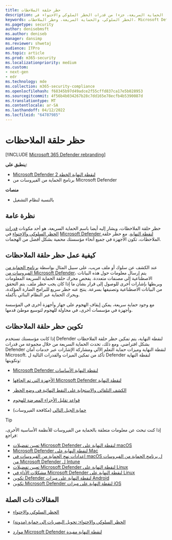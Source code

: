 ```yaml
---
title: حظر حلقة الملاحظات
description: يعد حظر حلقة الملاحظات، الذي يسمى أيضا الحماية السريعة، جزءا من قدرات الحظر السلوكي والاحتواء في Microsoft Defender لنقطة النهاية
keywords: الحظر السلوكي، والحماية السريعة، وحظر الملاحظات، Microsoft Defender لنقطة النهاية
ms.pagetype: security
author: denisebmsft
ms.author: deniseb
manager: dansimp
ms.reviewer: shwetaj
audience: ITPro
ms.topic: article
ms.prod: m365-security
ms.localizationpriority: medium
ms.custom:
- next-gen
- edr
ms.technology: mde
ms.collection: m365-security-compliance
ms.openlocfilehash: f68345b97d49adce2f55cffd837ca17e5b028953
ms.sourcegitcommit: 4f56b4b034267b28c7dd165e78ecfb4b5390087d
ms.translationtype: MT
ms.contentlocale: ar-SA
ms.lasthandoff: 04/12/2022
ms.locfileid: "64787985"
---
```

# <a name="feedback-loop-blocking"></a>حظر حلقة الملاحظات

[!INCLUDE [Microsoft 365 Defender rebranding](../../includes/microsoft-defender.md)]


**ينطبق على:**
- [Microsoft Defender لنقطة النهاية الخطة 2](https://go.microsoft.com/fwlink/?linkid=2154037)
- برنامج الحماية من الفيروسات من Microsoft Defender

**منصات**
- بالنسبة لنظام التشغيل

## <a name="overview"></a>نظرة عامة

حظر حلقة الملاحظات، ويشار إليه أيضا باسم الحماية السريعة، هو أحد مكونات [قدرات الحظر السلوكي والاحتواء](/microsoft-365/security/defender-endpoint/behavioral-blocking-containment) في [Microsoft Defender لنقطة النهاية](/windows/security/threat-protection/). مع حظر حلقة الملاحظات، تكون الأجهزة في جميع أنحاء مؤسستك محمية بشكل أفضل من الهجمات. 

## <a name="how-feedback-loop-blocking-works"></a>كيفية عمل حظر حلقة الملاحظات

عند الكشف عن سلوك أو ملف مريب، على سبيل المثال بواسطة [برنامج الحماية من الفيروسات من Microsoft Defender](/windows/security/threat-protection/microsoft-defender-antivirus/microsoft-defender-antivirus-in-windows-10)، يتم إرسال معلومات حول هذه البيانات الاصطناعية إلى مصنفات متعددة. يفحص محرك حلقة الحماية السريعة المعلومات ويربطها بإشارات أخرى للوصول إلى قرار بشأن ما إذا كان يجب حظر ملف. يتم التحقق من البيانات الاصطناعية وتصنيفها بسرعة. ينتج عنه حظر سريع للبرامج الضارة المؤكدة، ويحرك الحماية عبر النظام البنائي بأكمله. 

مع وجود حماية سريعة، يمكن إيقاف الهجوم على جهاز وأجهزة أخرى في المؤسسة وأجهزة في مؤسسات أخرى، في محاولة للهجوم لتوسيع موطئ قدمها.


## <a name="configuring-feedback-loop-blocking"></a>تكوين حظر حلقة الملاحظات

إذا كانت مؤسستك تستخدم Defender لنقطة النهاية، يتم تمكين حظر حلقة الملاحظات بشكل افتراضي. ومع ذلك، تحدث الحماية السريعة من خلال مجموعة من قدرات Defender لنقطة النهاية وميزات حماية التعلم الآلي ومشاركة الإشارات عبر خدمات أمان Microsoft. تأكد من تمكين الميزات والقدرات التالية ل Defender لنقطة النهاية وتكوينها:

- [Microsoft Defender لنقطة النهاية الأساسات](/microsoft-365/security/defender-endpoint/configure-machines-security-baseline)

- [الأجهزة التي تم إلحاقها Microsoft Defender لنقطة النهاية](/microsoft-365/security/defender-endpoint/onboard-configure)

- [الكشف التلقائي والاستجابة على النقط النهائية في وضع الحظر](/microsoft-365/security/defender-endpoint/edr-in-block-mode)

- [قواعد تقليل الأجزاء المعرضة للهجوم](/microsoft-365/security/defender-endpoint/attack-surface-reduction)

- [حماية الجيل التالي](/windows/security/threat-protection/microsoft-defender-antivirus/configure-microsoft-defender-antivirus-features) (مكافحة الفيروسات)

> [!TIP]
> إذا كنت تبحث عن معلومات متعلقة بالحماية من الفيروسات للأنظمة الأساسية الأخرى، فراجع:
> - [تعيين تفضيلات Microsoft Defender لنقطة النهاية على macOS](mac-preferences.md)
> - [Microsoft Defender لنقطة النهاية على Mac](microsoft-defender-endpoint-mac.md)
> - [إعدادات نهج الحماية من الفيروسات في macOS ل برنامج الحماية من الفيروسات من Microsoft Defender ل Intune](/mem/intune/protect/antivirus-microsoft-defender-settings-macos)
> - [تعيين تفضيلات Microsoft Defender لنقطة النهاية على Linux](linux-preferences.md)
> - [مشكلات الأداء في Microsoft Defender لنقطة النهاية على Linux](microsoft-defender-endpoint-linux.md)
> - [تكوين Defender لنقطة النهاية على ميزات Android](android-configure.md)
> - [تكوين Microsoft Defender لنقطة النهاية على ميزات iOS](ios-configure-features.md)

## <a name="related-articles"></a>المقالات ذات الصلة

- [الحظر السلوكي والاحتواء](behavioral-blocking-containment.md)

- [(مدونة) الحظر السلوكي والاحتواء: تحويل البصريات إلى حماية](https://www.microsoft.com/security/blog/2020/03/09/behavioral-blocking-and-containment-transforming-optics-into-protection/)

- [موارد Microsoft Defender لنقطة النهاية مفيدة](/microsoft-365/security/defender-endpoint/helpful-resources)
